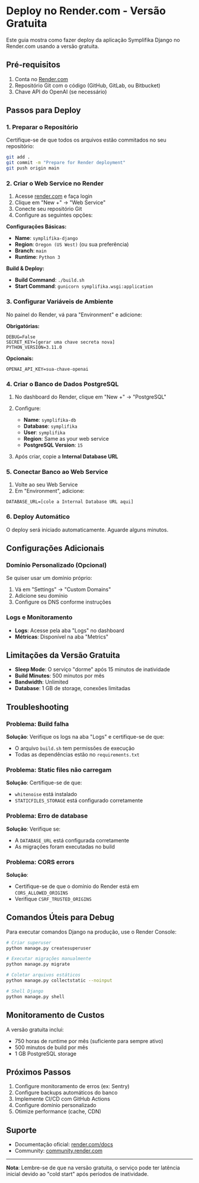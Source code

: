 # Deploy no Render.com - Versão Gratuita

Este guia mostra como fazer deploy da aplicação Symplifika Django no Render.com usando a versão gratuita.

## Pré-requisitos

1. Conta no [Render.com](https://render.com)
2. Repositório Git com o código (GitHub, GitLab, ou Bitbucket)
3. Chave API do OpenAI (se necessário)

## Passos para Deploy

### 1. Preparar o Repositório

Certifique-se de que todos os arquivos estão commitados no seu repositório:

```bash
git add .
git commit -m "Prepare for Render deployment"
git push origin main
```

### 2. Criar o Web Service no Render

1. Acesse [render.com](https://render.com) e faça login
2. Clique em "New +" → "Web Service"
3. Conecte seu repositório Git
4. Configure as seguintes opções:

**Configurações Básicas:**
- **Name**: `symplifika-django`
- **Region**: `Oregon (US West)` (ou sua preferência)
- **Branch**: `main`
- **Runtime**: `Python 3`

**Build & Deploy:**
- **Build Command**: `./build.sh`
- **Start Command**: `gunicorn symplifika.wsgi:application`

### 3. Configurar Variáveis de Ambiente

No painel do Render, vá para "Environment" e adicione:

**Obrigatórias:**
```
DEBUG=False
SECRET_KEY=[gerar uma chave secreta nova]
PYTHON_VERSION=3.11.0
```

**Opcionais:**
```
OPENAI_API_KEY=sua-chave-openai
```

### 4. Criar o Banco de Dados PostgreSQL

1. No dashboard do Render, clique em "New +" → "PostgreSQL"
2. Configure:
   - **Name**: `symplifika-db`
   - **Database**: `symplifika`
   - **User**: `symplifika`
   - **Region**: Same as your web service
   - **PostgreSQL Version**: `15`

3. Após criar, copie a **Internal Database URL**

### 5. Conectar Banco ao Web Service

1. Volte ao seu Web Service
2. Em "Environment", adicione:
```
DATABASE_URL=[cole a Internal Database URL aqui]
```

### 6. Deploy Automático

O deploy será iniciado automaticamente. Aguarde alguns minutos.

## Configurações Adicionais

### Domínio Personalizado (Opcional)

Se quiser usar um domínio próprio:
1. Vá em "Settings" → "Custom Domains"
2. Adicione seu domínio
3. Configure os DNS conforme instruções

### Logs e Monitoramento

- **Logs**: Acesse pela aba "Logs" no dashboard
- **Métricas**: Disponível na aba "Metrics"

## Limitações da Versão Gratuita

- **Sleep Mode**: O serviço "dorme" após 15 minutos de inatividade
- **Build Minutes**: 500 minutos por mês
- **Bandwidth**: Unlimited
- **Database**: 1 GB de storage, conexões limitadas

## Troubleshooting

### Problema: Build falha
**Solução**: Verifique os logs na aba "Logs" e certifique-se de que:
- O arquivo `build.sh` tem permissões de execução
- Todas as dependências estão no `requirements.txt`

### Problema: Static files não carregam
**Solução**: Certifique-se de que:
- `whitenoise` está instalado
- `STATICFILES_STORAGE` está configurado corretamente

### Problema: Erro de database
**Solução**: Verifique se:
- A `DATABASE_URL` está configurada corretamente
- As migrações foram executadas no build

### Problema: CORS errors
**Solução**: 
- Certifique-se de que o domínio do Render está em `CORS_ALLOWED_ORIGINS`
- Verifique `CSRF_TRUSTED_ORIGINS`

## Comandos Úteis para Debug

Para executar comandos Django na produção, use o Render Console:

```bash
# Criar superuser
python manage.py createsuperuser

# Executar migrações manualmente
python manage.py migrate

# Coletar arquivos estáticos
python manage.py collectstatic --noinput

# Shell Django
python manage.py shell
```

## Monitoramento de Custos

A versão gratuita inclui:
- 750 horas de runtime por mês (suficiente para sempre ativo)
- 500 minutos de build por mês
- 1 GB PostgreSQL storage

## Próximos Passos

1. Configure monitoramento de erros (ex: Sentry)
2. Configure backups automáticos do banco
3. Implemente CI/CD com GitHub Actions
4. Configure domínio personalizado
5. Otimize performance (cache, CDN)

## Suporte

- Documentação oficial: [render.com/docs](https://render.com/docs)
- Community: [community.render.com](https://community.render.com)

---

**Nota**: Lembre-se de que na versão gratuita, o serviço pode ter latência inicial devido ao "cold start" após períodos de inatividade.